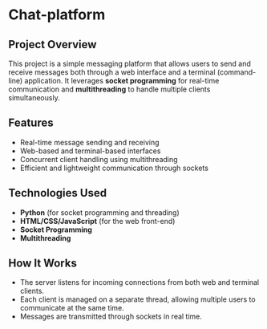 # Chat-platform

## Project Overview

This project is a simple messaging platform that allows users to send and receive messages both through a web interface and a terminal (command-line) application. It leverages **socket programming** for real-time communication and **multithreading** to handle multiple clients simultaneously.

## Features

- Real-time message sending and receiving
- Web-based and terminal-based interfaces
- Concurrent client handling using multithreading
- Efficient and lightweight communication through sockets

## Technologies Used

- **Python** (for socket programming and threading)
- **HTML/CSS/JavaScript** (for the web front-end)
- **Socket Programming**
- **Multithreading**

## How It Works

- The server listens for incoming connections from both web and terminal clients.
- Each client is managed on a separate thread, allowing multiple users to communicate at the same time.
- Messages are transmitted through sockets in real time.
